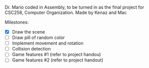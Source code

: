 Dr. Mario coded in Assembly, to be turned in as the final project for CSC258, Computer Organization. 
Made by Kenaz and Mac

Milestones:
- [x] Draw the scene
- [ ] Draw pill of random color
- [ ] Implement movement and rotation
- [ ] Collision detection
- [ ] Game features #1 (refer to project handou)
- [ ] Game features #2 (refer to project handout)
